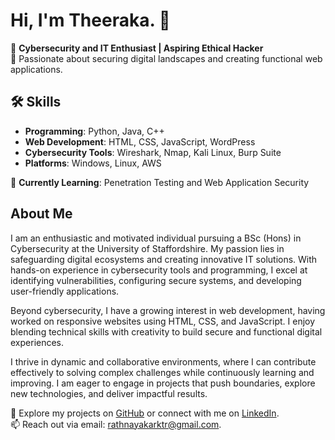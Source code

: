 # Hi, I'm Theeraka. 👋

🚀 **Cybersecurity and IT Enthusiast | Aspiring Ethical Hacker**  
🔐 Passionate about securing digital landscapes and creating functional web applications.

## 🛠️ Skills
- **Programming**: Python, Java, C++  
- **Web Development**: HTML, CSS, JavaScript, WordPress  
- **Cybersecurity Tools**: Wireshark, Nmap, Kali Linux, Burp Suite  
- **Platforms**: Windows, Linux, AWS  

🌱 **Currently Learning**:  Penetration Testing and Web Application Security  

## About Me
I am an enthusiastic and motivated individual pursuing a BSc (Hons) in Cybersecurity at the University of Staffordshire. My passion lies in safeguarding digital ecosystems and creating innovative IT solutions. With hands-on experience in cybersecurity tools and programming, I excel at identifying vulnerabilities, configuring secure systems, and developing user-friendly applications.

Beyond cybersecurity, I have a growing interest in web development, having worked on responsive websites using HTML, CSS, and JavaScript. I enjoy blending technical skills with creativity to build secure and functional digital experiences.

I thrive in dynamic and collaborative environments, where I can contribute effectively to solving complex challenges while continuously learning and improving. I am eager to engage in projects that push boundaries, explore new technologies, and deliver impactful results.

📂 Explore my projects on [GitHub](#) or connect with me on [LinkedIn](#).  
📫 Reach out via email: [rathnayakarktr@gmail.com](mailto:rathnayakarktr@gmail.com).

